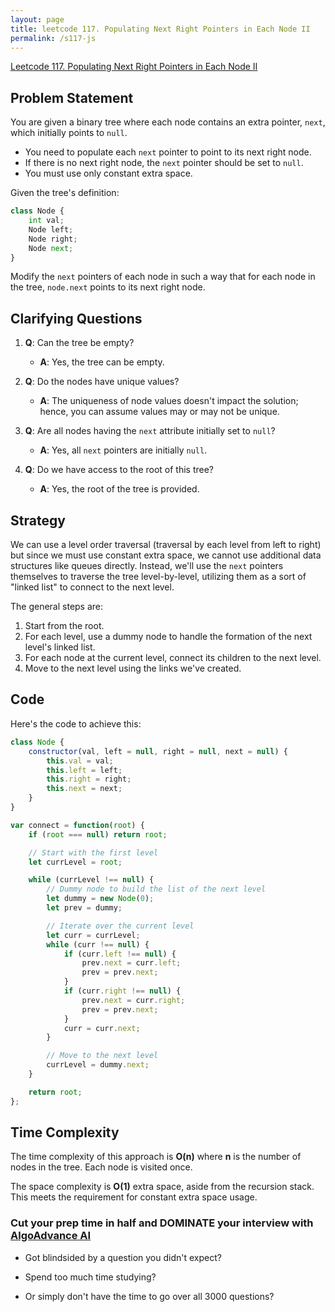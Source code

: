 ```yaml
---
layout: page
title: leetcode 117. Populating Next Right Pointers in Each Node II
permalink: /s117-js
---
```

[Leetcode 117. Populating Next Right Pointers in Each Node II](https://algoadvance.github.io/algoadvance/l117)
## Problem Statement

You are given a binary tree where each node contains an extra pointer, `next`, which initially points to `null`. 

- You need to populate each `next` pointer to point to its next right node.
- If there is no next right node, the `next` pointer should be set to `null`.
- You must use only constant extra space.

Given the tree's definition:

```python
class Node {
    int val;
    Node left;
    Node right;
    Node next;
}
```

Modify the `next` pointers of each node in such a way that for each node in the tree, `node.next` points to its next right node.

## Clarifying Questions

1. **Q**: Can the tree be empty?
   - **A**: Yes, the tree can be empty.

2. **Q**: Do the nodes have unique values?
   - **A**: The uniqueness of node values doesn't impact the solution; hence, you can assume values may or may not be unique.

3. **Q**: Are all nodes having the `next` attribute initially set to `null`?
   - **A**: Yes, all `next` pointers are initially `null`.

4. **Q**: Do we have access to the root of this tree?
   - **A**: Yes, the root of the tree is provided.

## Strategy

We can use a level order traversal (traversal by each level from left to right) but since we must use constant extra space, we cannot use additional data structures like queues directly. Instead, we'll use the `next` pointers themselves to traverse the tree level-by-level, utilizing them as a sort of "linked list" to connect to the next level.

The general steps are:
1. Start from the root.
2. For each level, use a dummy node to handle the formation of the next level's linked list.
3. For each node at the current level, connect its children to the next level.
4. Move to the next level using the links we've created.

## Code

Here's the code to achieve this:

```javascript
class Node {
    constructor(val, left = null, right = null, next = null) {
        this.val = val;
        this.left = left;
        this.right = right;
        this.next = next;
    }
}

var connect = function(root) {
    if (root === null) return root;

    // Start with the first level
    let currLevel = root;

    while (currLevel !== null) {
        // Dummy node to build the list of the next level
        let dummy = new Node(0);
        let prev = dummy;

        // Iterate over the current level
        let curr = currLevel;
        while (curr !== null) {
            if (curr.left !== null) {
                prev.next = curr.left;
                prev = prev.next;
            }
            if (curr.right !== null) {
                prev.next = curr.right;
                prev = prev.next;
            }
            curr = curr.next;
        }

        // Move to the next level
        currLevel = dummy.next;
    }

    return root;
};
```

## Time Complexity

The time complexity of this approach is **O(n)** where **n** is the number of nodes in the tree. Each node is visited once.

The space complexity is **O(1)** extra space, aside from the recursion stack. This meets the requirement for constant extra space usage.


### Cut your prep time in half and DOMINATE your interview with [AlgoAdvance AI](https://algoAdvance.com)

- Got blindsided by a question you didn't expect?

- Spend too much time studying?

- Or simply don't have the time to go over all 3000 questions?

